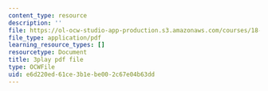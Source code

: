 ```yaml
---
content_type: resource
description: ''
file: https://ol-ocw-studio-app-production.s3.amazonaws.com/courses/18-065-matrix-methods-in-data-analysis-signal-processing-and-machine-learning-spring-2018/e6d220ed61ce3b1ebe002c67e04b63dd_rYz83XPxiZo.pdf
file_type: application/pdf
learning_resource_types: []
resourcetype: Document
title: 3play pdf file
type: OCWFile
uid: e6d220ed-61ce-3b1e-be00-2c67e04b63dd
---
```

